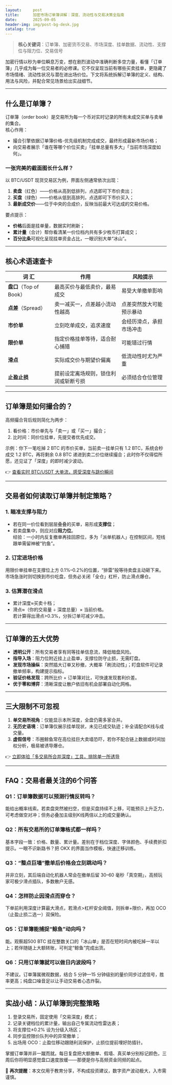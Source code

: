 ```yaml
---
layout:     post
title:      加密市场订单簿详解：深度、流动性与交易决策全指南
date:       2025-09-05
header-img: img/post-bg-desk.jpg
catalog: true
---
```


> **核心关键词**：订单簿、加密货币交易、市场深度、挂单数据、流动性、支撑位与阻力位、交易信号

加密行情以秒为单位瞬息万变，想在剧烈波动中准确判断多空力量，看懂「订单簿」几乎成为每一位交易者的必修课。它不仅呈现当前有哪些买卖挂单，更隐藏了市场情绪、流动性状况与潜在进出场价位。下文将系统拆解订单簿的定义、结构、用法与风险，并配合常见场景给出实战细节。

---

## 什么是订单簿？
订单簿（order book）是交易所为每一个币对实时记录的所有未成交买单与卖单的集合。  
核心作用：

- 撮合引擎依据订单簿价格-优先级机制完成成交，最终形成最新市场价格；
- 向交易者展示「谁在等哪个价位买卖」「挂单总量有多大」「当前市场深度如何」。

### 一张完美的截面图长什么样？
以 BTC/USDT 现货交易区为例，界面左侧通常依次出现：  
1. **卖盘**（红色）——价格从高到低排列，点选即可下市价卖出；  
2. **买盘**（绿色）——价格从低到高排列，点选即可下市价买入；  
3. **最新成交价**——位于中央的合成价，反映当前最大可达成的交易价格。

要点提示：  
- **价格**后面是挂单量，数据实时刷新；  
- **累计量**（合计）帮你看清某一价位档内共有多少枚币打算成交；  
- **百分比条**可视化呈现挂单资金占比，一眼识别大单“冰山”。

---

## 核心术语速查卡

| 词 汇 | 作用 | 风险提示 |
| --- | --- | --- |
| **盘口**（Top of Book） | 最高买价与最低卖价，最易成交 | 易受大单撤单影响 |
| **点差**（Spread） | 卖一减买一，点差越小流动性越高 | 点差突然放大可能预示暴动 |
| **市价单** | 立刻吃单成交，追求速度 | 会经历滑点，承担市场冲击 |
| **限价单** | 指定价格挂单等待，适合耐心捕猎 | 可能错过行情 |
| **滑点** | 实际成交价与期望价偏离 | 低流动性时尤为严重 |
| **止盈止损** | 提前设定离场规则，锁住利润或斩断亏损 | 必须结合仓位管理 |

---

## 订单簿是如何撮合的？
高频撮合背后规则简化为两步：

1. 看价格：市价单先与「卖一」或「买一」撮合；  
2. 比时间：同价位挂单，先提交者优先成交。

示例：你下一笔吃掉 2 BTC 的市价买单，当前卖一挂单只有 1.2 BTC，系统会秒成交 1.2 BTC，再将剩余 0.8 BTC 递进到卖二价位继续撮合；此时你不仅得偿所愿，还见证了「深度」的即时减少波动。

👉 [查看实时 BTC/USDT 大单流，感受深度与跳价瞬间](https://okxdog.com/)

---

## 交易者如何读取订单簿并制定策略？

### 1. 瞄准支撑与阻力
- 若在同一价位看到层层叠叠的买单，易形成**支撑位**；  
- 若卖盘集中，则应对应**阻力位**。  
经验：一小时内反复撤单再挂回原位，多为「派单机器人」在控制区间，短线跟单需留神被“钓鱼”。

### 2. 订定进场价格
用限价单挂单在支撑位上方 0.1%–0.2%的位置，“排雷”般等待卖盘主动砸下来。市场急涨时则切换到市价吃盘，但务必关闭「全仓」杠杆，防止滑点爆仓。

### 3. 估算潜在滑点
- 累计深度≈买卖十档；  
- 滑点≈（你的交易量 ÷ 深度总量）× 当前价格。  
若计算得出滑点>0.3%，分拆订单可减少冲击。

---

## 订单簿的五大优势

- **透明公开**：所有交易者享有同等挂单信息流，降低暗盘风险。  
- **指导入场**：阻力位附近挂上止盈单，支撑位防守止损，无需盯盘。  
- **发现市场操纵**：突然插大订单又秒撤，大概率「刷流动性」；盯盘软件可记录撤单频率，构建提示指标。  
- **验证价格发现**：跨所比价 + 订单簿对比，可快速发现套利价差。  
- **优于零和博弈**：清晰深度让散户依旧有机会部署自动化网格。

---

## 三大限制不可忽视

1. **单交易所视角**：仅能显示本所深度，全盘仍需多家合并。  
2. **无历史语境**：订单簿仅展示挂单现状，未见已成交轨迹；补全请配合K线与成交量。  
3. **虚假信号**：币圈鲸鱼常在高位挂巨大卖墙恐吓，若你不配合链上数据或时间加权分析，极易被诱导爆仓。

👉 [立即体验「多交易所合并深度」工具，排除单一所诱导](https://okxdog.com/)

---

## FAQ：交易者最关注的6个问答

### Q1：订单簿数据可以预测行情反转吗？
能给出概率线索。若卖盘突然被扫空，但是买盘持续不上移，可能预示上升乏力，可考虑做空对冲；但务必叠加主级别K线两倍以上的成交量确认。

### Q2：所有交易所的订单簿格式都一样吗？
基本字段一致：价格、数量、累计量。差别在于档位深度、字体颜色、手续费折扣提示。一眼不识新路书？把 OKX 的界面当作模板，快速迁移训练。

### Q3：“整点巨墙”撤单后价格会立刻跳动吗？
并非立刻，其后端自动化机器人常会在撤单后留 30–60 毫秒「真空期」，高频玩家可极少滑点插队，多数散户无感。

### Q4：怎样防止因滑点而穿仓？
下单前利用深度计算最大滑点，若滑点>杠杆安全阈值，则拆单+限价，再加 OCO（止盈止损二选一）双保险。

### Q5：订单簿能捕捉“鲸鱼”动向吗？
能。观察超500 BTC 挂在整数关口的「冰山单」是否在短时间内被吃掉一半以上；若伴随链上大额转账，可判定“鲸鱼”完成出货。

### Q6：只用订单簿就可以做日内波段吗？
不建议。订单簿属微观数据，结合 5 分钟—15 分钟级别的量价同步过滤信号，胜率更高；纯盘口噪音足以让手动交易者心态炸裂。

---

## 实战小结：从订单簿到完整策略

1. 登录交易所，固定使用「交易深度」模式；  
2. 记录关键档位的累计量，输出自己专属流动性雷达表；  
3. 将支撑位±0.2% 设为分级入场区；  
4. 同步监控限价队列中的异常撤单；  
5. 出场用 OCO：止盈位移动跟随利润保护，止损位提前埋好防插针。

掌握订单簿并非一蹴而就。每日复盘把大额撤单、假墙、真买单分别标记颜色，三周后你将明显感觉盘口速度放缓——那便是你与高频资金同频的起点。

🎯 **再次提醒**：本文仅用于教育分享，不构成投资建议，数字资产波动极大，入市需谨慎。